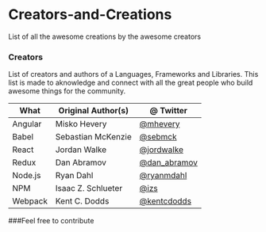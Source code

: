 # Creators-and-Creations
List of all the awesome creations by the awesome creators 

### Creators
List of creators and authors of a Languages, Frameworks and Libraries. 
This list is made to aknowledge and connect with all the great people who build awesome things for the community.

| What | Original Author(s) | @ Twitter|
| ------ | ------ | --------|
| Angular | Misko Hevery| [@mhevery](https://twitter.com/mhevery) |
|Babel | Sebastian McKenzie| [@sebmck](https://twitter.com/sebmck)  |
| React | Jordan Walke| [@jordwalke](https://twitter.com/jordwalke) 
| Redux | Dan Abramov | [@dan_abramov](https://twitter.com/dan_abramov)
|Node.js| Ryan Dahl| [@ryanmdahl](https://twitter.com/ryanmdahl)
| NPM | Isaac Z. Schlueter| [@izs](https://twitter.com/izs)
| Webpack | Kent C. Dodds| [@kentcdodds](https://twitter.com/kentcdodds)


###Feel free to contribute
